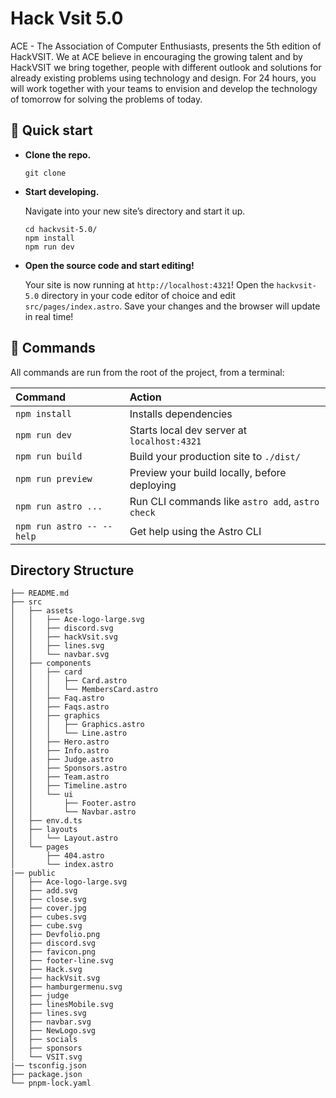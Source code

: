 # Hack Vsit 5.0

ACE - The Association of Computer Enthusiasts, presents the 5th edition of HackVSIT. We at ACE believe in encouraging the growing talent and by HackVSIT we bring together, people with different outlook and solutions for already existing problems using technology and design. For 24 hours, you will work together with your teams to envision and develop the technology of tomorrow for solving the problems of today.

## 🚀 Quick start

- **Clone the repo.**

    ```shell
    git clone
    ```

- **Start developing.**

    Navigate into your new site’s directory and start it up.

    ```shell
    cd hackvsit-5.0/
    npm install
    npm run dev
    ```

- **Open the source code and start editing!**

    Your site is now running at `http://localhost:4321`!
    Open the `hackvsit-5.0` directory in your code editor of choice and edit `src/pages/index.astro`. Save your changes and the browser will update in real time!

## 🧞 Commands

All commands are run from the root of the project, from a terminal:

| Command                   | Action                                           |
| :------------------------ | :----------------------------------------------- |
| `npm install`             | Installs dependencies                            |
| `npm run dev`             | Starts local dev server at `localhost:4321`      |
| `npm run build`           | Build your production site to `./dist/`          |
| `npm run preview`         | Preview your build locally, before deploying     |
| `npm run astro ...`       | Run CLI commands like `astro add`, `astro check` |
| `npm run astro -- --help` | Get help using the Astro CLI                     |

## Directory Structure

```text
├── README.md
├── src
│   ├── assets
│   │   ├── Ace-logo-large.svg
│   │   ├── discord.svg
│   │   ├── hackVsit.svg
│   │   ├── lines.svg
│   │   └── navbar.svg
│   ├── components
│   │   ├── card
│   │   │   ├── Card.astro
│   │   │   └── MembersCard.astro
│   │   ├── Faq.astro
│   │   ├── Faqs.astro
│   │   ├── graphics
│   │   │   ├── Graphics.astro
│   │   │   └── Line.astro
│   │   ├── Hero.astro
│   │   ├── Info.astro
│   │   ├── Judge.astro
│   │   ├── Sponsors.astro
│   │   ├── Team.astro
│   │   ├── Timeline.astro
│   │   └── ui
│   │       ├── Footer.astro
│   │       └── Navbar.astro
│   ├── env.d.ts
│   ├── layouts
│   │   └── Layout.astro
│   └── pages
│       ├── 404.astro
│       └── index.astro
|── public
│   ├── Ace-logo-large.svg
│   ├── add.svg
│   ├── close.svg
│   ├── cover.jpg
│   ├── cubes.svg
│   ├── cube.svg
│   ├── Devfolio.png
│   ├── discord.svg
│   ├── favicon.png
│   ├── footer-line.svg
│   ├── Hack.svg
│   ├── hackVsit.svg
│   ├── hamburgermenu.svg
│   ├── judge
│   ├── linesMobile.svg
│   ├── lines.svg
│   ├── navbar.svg
│   ├── NewLogo.svg
│   ├── socials
│   ├── sponsors
│   └── VSIT.svg
|── tsconfig.json
├── package.json
└── pnpm-lock.yaml

```
